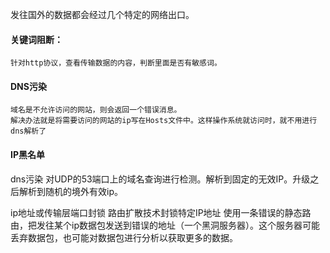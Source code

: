 


发往国外的数据都会经过几个特定的网络出口。

#### 关键词阻断： 
	针对http协议，查看传输数据的内容，判断里面是否有敏感词。
	
#### DNS污染
	域名是不允许访问的网站，则会返回一个错误消息。
	解决办法就是将需要访问的网站的ip写在Hosts文件中。这样操作系统就访问时，就不用进行dns解析了
	
#### IP黑名单




dns污染
	对UDP的53端口上的域名查询进行检测。解析到固定的无效IP。升级之后解析到随机的境外有效ip。
	
	
ip地址或传输层端口封锁
	路由扩散技术封锁特定IP地址
		使用一条错误的静态路由，把发往某个ip数据包发送到错误的地址（一个黑洞服务器）。这个服务器可能丢弃数据包，也可能对数据包进行分析以获取更多的数据。

	